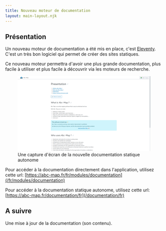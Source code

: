 ```yaml
---
title: Nouveau moteur de documentation
layout: main-layout.njk
---
```


## Présentation

Un nouveau moteur de documentation a été mis en place, c'est [Eleventy](https://www.11ty.dev/). C'est un
très bon logiciel qui permet de créer des sites statiques.

Ce nouveau moteur permettra d'avoir une plus grande documentation, plus facile à utiliser et plus facile
à découvrir via les moteurs de recherche.

<figure  class="figure">
    <img src="screenshot-1.png" alt="Une capture d'écran de la nouvelle documentation statique autonome">
    <figcaption>Une capture d'écran de la nouvelle documentation statique autonome</figcaption>
</figure>

Pour accéder à la documentation directement dans l'application, utilisez cette url: [https://abc-map.fr/fr/modules/documentation](/fr/modules/documentation)

Pour accéder à la documentation statique autonome, utilisez cette url: [https://abc-map.fr/documentation/fr](/documentation/fr)

## A suivre

Une mise à jour de la documentation (son contenu).
